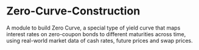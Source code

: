 # Zero-Curve-Construction
A module to build Zero Curve, a special type of yield curve that maps interest rates on zero-coupon bonds to different maturities across time, using real-world market data of cash rates, future prices and swap prices. 
